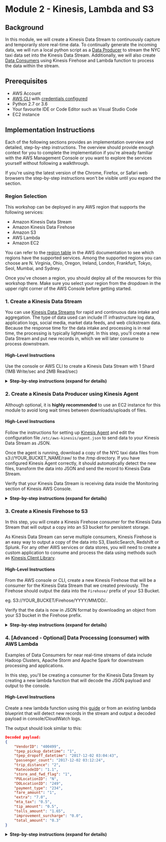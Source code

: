 # Module 2 - Kinesis, Lambda and S3


## Background
In this module, we will create a Kinesis Data Stream to continuously capture and temporarily store real-time data. To continually generate the incoming data, we will run a local python script as a [Data Producer](https://docs.aws.amazon.com/streams/latest/dev/amazon-kinesis-producers.html) to stream the NYC taxi data set into the Kinesis Data Stream. Additionally, we will also create [Data Consumers](https://docs.aws.amazon.com/streams/latest/dev/amazon-kinesis-consumers.html) using Kinesis Firehose and Lambda function to process the data within the stream.


## Prerequisites

* AWS Account
* [AWS CLI](https://docs.aws.amazon.com/cli/latest/userguide/installing.html) with [credentials configured](https://docs.aws.amazon.com/cli/latest/userguide/cli-chap-getting-started.html#cli-quick-configuration)
* Python 2.7 or 3.6
* Your favourite IDE or Code Editor such as Visual Studio Code
* EC2 instance

## Implementation Instructions

Each of the following sections provides an implementation overview and detailed, step-by-step instructions. The overview should provide enough context for you to complete the implementation if you're already familiar with the AWS Management Console or you want to explore the services yourself without following a walkthrough.

If you're using the latest version of the Chrome, Firefox, or Safari web browsers the step-by-step instructions won't be visible until you expand the section.

### Region Selection

This workshop can be deployed in any AWS region that supports the following services:

- Amazon Kinesis Data Stream
- Amazon Kinesis Data Firehose
- Amazon S3
- AWS Lambda
- Amazon EC2


You can refer to the [region table](https://aws.amazon.com/about-aws/global-infrastructure/regional-product-services/) in the AWS documentation to see which regions have the supported services. Among the supported regions you can choose are N. Virginia, Ohio, Oregon, Ireland, London, Frankfurt, Tokyo, Seol, Mumbai, and Sydney.

Once you've chosen a region, you should deploy all of the resources for this workshop there. Make sure you select your region from the dropdown in the upper right corner of the AWS Console before getting started.

### 1. Create a Kinesis Data Stream
You can use [Kinesis Data Streams](https://aws.amazon.com/kinesis/data-streams/) for rapid and continuous data intake and aggregation. The type of data used can include IT infrastructure log data, application logs, social media, market data feeds, and web clickstream data. Because the response time for the data intake and processing is in real time, the processing is typically lightweight. In this step, you'll create a new Data Stream and put new records in, which we will later consume to process downstream.

#### High-Level Instructions

Use the console or AWS CLI to create a Kinesis Data Stream with 1 Shard (1MB Write/sec and 2MB Read/sec)

<details>
<summary><strong>Step-by-step instructions (expand for details)</strong></summary><p>

1. In the AWS Management Console choose **Services** then select **Kinesis** under Analytics.

1. Choose **+Create Data Stream**

1. Provide a name for your stream such as `Stream-firstname-lastname`.

1. For Number of shards, use 1 (sufficient for this module)

1. Select Create Kinesis Stream

Alternatively, use the AWS CLI command
aws kinesis create-stream --stream-name YOUR_STREAM_NAME --shard-count 1 --region YOUR_REGION

</p></details>

### 2. Create a Kinesis Data Producer using Kinesis Agent
Although optional, it is **highly recommended** to use an EC2 instance for this module to avoid long wait times between downloads/uploads of files.

#### High-Level Instructions

Follow the instructions for setting up [Kinesis Agent](https://docs.aws.amazon.com/streams/latest/dev/writing-with-agents.html) and edit the configuration file `/etc/aws-kinesis/agent.json` to send data to your Kinesis Data Stream as JSON.

Once the agent is running, download a copy of the NYC taxi data files from s3://YOUR_BUCKET_NAME/raw/ to the /tmp directory. If you have configured Kinesis Agent correctly, it should automatically detect the new files, transform the data into JSON and send the record to Kinesis Data Stream.

Verify that your Kinesis Data Stream is receiving data inside the Monitoring section of Kinesis AWS Console.

<details>
<summary><strong>Step-by-step instructions (expand for details)</strong></summary><p>

1. Create a new EC2 instance using the latest AWS Linux AMI with an IAM role that has the following permissions:
    ``` json
    {
        "Version": "2012-10-17",
        "Statement": [
            {
                "Sid": "AllowKinesisWrites",
                "Effect": "Allow",
                "Action": [
                    "kinesis:PutRecord"
                ],
                "Resource": [
                    "arn:aws:kinesis:<REGION>:<ACCOUNTID>:stream/*"
                ]
            },
            {
                "Sid": "AllowCloudWatchMetricsWrites",
                "Effect": "Allow",
                "Action": [
                    "cloudwatch:PutMetricData"
                ],
                "Resource": [
                    "*"
                ]
            }
        ]
    }
    ```
1. SSH into your EC2 instance to download and install the agent
    ``` shell
    sudo yum install –y aws-kinesis-agent
    ```
    
1. Open the Kinesis Agent configuration file and edit using your parameters

    ``` shell
    sudo vim /etc/aws-kinesis/agent.json
    ```
    */etc/aws-kinesis/agent.json*
    ``` shell
    {
        "cloudwatch.emitMetrics": true,
        "kinesis.endpoint": "kinesis.<REGION>.amazonaws.com",
        "flows": [
            {
            "filePattern": "/tmp/*.csv*",
            "kinesisStream": "<KINESIS_DATA_STREAM_NANE>",
            "partitionKeyOption": "RANDOM",
            "initialPosition": "START_OF_FILE",
                "dataProcessingOptions": [
                    {
                        "optionName": "CSVTOJSON",
                        "customFieldNames": ["VendorID","tpep_pickup_datetime","tpep_dropoff_datetime","passenger_count","trip_distance","RatecodeID","store_and_fwd_flag","PULocationID","DOLocationID","payment_type","fare_amount","extra","mta_tax","tip_amount","tolls_amount","improvement_surcharge","total_amount"],
                        "delimiter": ","
                    }
                ]
            }
        ]
    }
    ```

1. Start the Kinesis Agent service
    ``` shell
    sudo service aws-kinesis-agent start
    ```

1.  Copy the NYC taxi data files into the /tmp directory to trigger the Kinesis Agent
    ``` shell
    aws s3 cp s3://YOUR_BUCKET/raw/ . --recursive --region YOUR_REGION
    ```

1. Observe the Kinesis Agent processing your files
    ``` shell
    tail -f /var/log/aws-kinesis-agent/aws-kinesis-agent.log
    ```

1. Navigate to your Kinesis Data Stream in the AWS Console and observe the CloudWatch metrics in the Monitoring tab.

</p></details>

### 3. Create a Kinesis Firehose to S3
In this step, you will create a Kinesis Firehose consumer for the Kinesis Data Stream that will output a copy into an S3 bucket for persistent storage.

As Kinesis Data Stream can serve multiple consumers, Kinesis Firehose is an easy way to output a copy of the data into S3, ElasticSearch, Redshift or Splunk. For any other AWS services or data stores, you will need to create a custom application to consume and process the data using methods such as [Kinesis Client Library](https://github.com/awslabs/amazon-kinesis-client).

#### High-Level Instructions

From the AWS console or CLI, create a new Kinesis Firehose that will be a consumer for the Kinesis Data Stream that we created previously. The Firehose should output the data into the `Firehose/` prefix of your S3 Bucket.

eg. S3://YOUR_BUCKET/Firehose/YYYY/MM/DD/..

Verify that the data is now in JSON format by downloading an object from your S3 bucket in the Firehose prefix.

<details>
<summary><strong>Step-by-step instructions (expand for details)</strong></summary><p>

1. Create a new Kinesis Firehose from the AWS console or CLI and select the *Source* to the Kinesis Data Stream you created previously.

1. Do not change the values for **Transform source records with AWS Lambda** or **Convert record format** and proceed to the next page (we will cover this in the next module).

1. Select **Amazon S3** as the destination and choose **YOUR_BUCKET_NAME** and `Firehose/` for **Prefix** and proceed to the next page.

1. Select **Create new or choose** under IAM role and use the default generated policy. Proceed to finish the Firehose launch wizard.

1. Navigate to your Amazon S3 Bucket and verify that new objects are being created in S3://YOUR_BUCKET/Firehose/YYYY/MM/DD/.. Download and confirm that the records are in JSON format and automatically batched to 5MB objects (default value).

</p></details>

### 4. [Advanced - Optional] Data Processing (consumer) with AWS Lambda
Examples of Data Consumers for near real-time streams of data include Hadoop Clusters, Apache Storm and Apache Spark for downstream processing and applications.

In this step, you'll be creating a consumer for the Kinesis Data Stream by creating a new lambda function that will decode the JSON payload and output to the console.

#### High-Level Instructions

Create a new lambda function using this [guide](https://docs.aws.amazon.com/lambda/latest/dg/with-kinesis-example.html) or from an existing lambda blueprint that will detect new records in the stream and output a decoded payload in console/CloudWatch logs.

The output should look similar to this:


``` json
Decoded payload:
{
    "VendorID": "400499",
    "tpep_pickup_datetime": "1",
    "tpep_dropoff_datetime": "2017-12-02 03:04:43",
    "passenger_count": "2017-12-02 03:12:24",
    "trip_distance": "2",
    "RatecodeID": "1.1",
    "store_and_fwd_flag": "1",
    "PULocationID": "N",
    "DOLocationID": "249",
    "payment_type": "234",
    "fare_amount": "1",
    "extra": "7.0",
    "mta_tax": "0.5",
    "tip_amount": "0.5",
    "tolls_amount": "1.65",
    "improvement_surcharge": "0.0",
    "total_amount": "0.3"
}
```

<details>
<summary><strong>Step-by-step instructions (expand for details)</strong></summary><p>
Use an existing lambda blueprint such as kinesis-process-record-python and configure the trigger to your Kinesis Data Stream.

</p></details>




